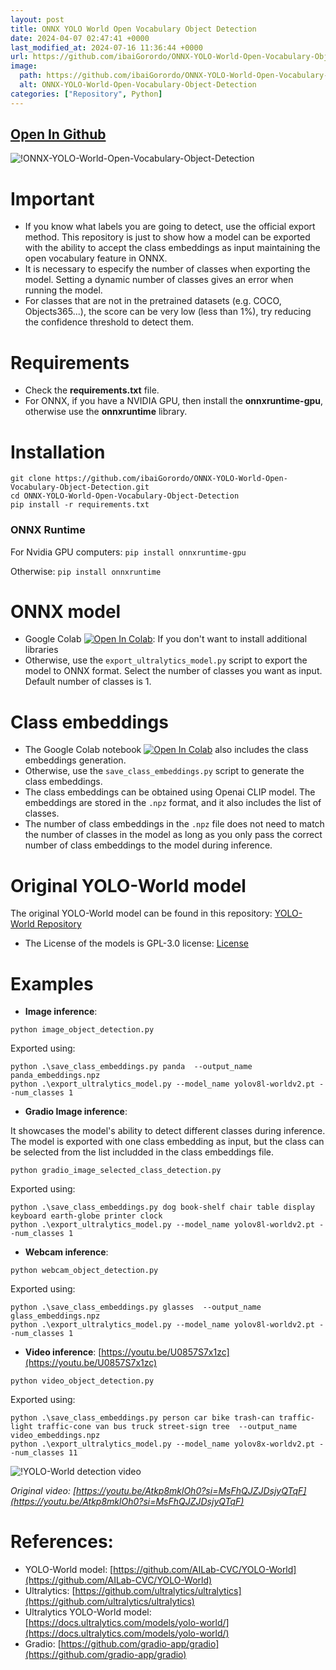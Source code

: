 ```yaml
---
layout: post
title: ONNX YOLO World Open Vocabulary Object Detection
date: 2024-04-07 02:47:41 +0000
last_modified_at: 2024-07-16 11:36:44 +0000
url: https://github.com/ibaiGorordo/ONNX-YOLO-World-Open-Vocabulary-Object-Detection
image:
  path: https://github.com/ibaiGorordo/ONNX-YOLO-World-Open-Vocabulary-Object-Detection/raw/main/doc/img/gradio_demo.gif
  alt: ONNX-YOLO-World-Open-Vocabulary-Object-Detection
categories: ["Repository", Python]
---
```


## [Open In Github](https://github.com/ibaiGorordo/ONNX-YOLO-World-Open-Vocabulary-Object-Detection)


![!ONNX-YOLO-World-Open-Vocabulary-Object-Detection](https://github.com/ibaiGorordo/ONNX-YOLO-World-Open-Vocabulary-Object-Detection/raw/main/doc/img/gradio_demo.gif)

# Important
- If you know what labels you are going to detect, use the official export method. This repository is just to show how a model can be exported with the ability to accept the class embeddings as input maintaining the open vocabulary feature in ONNX.
- It is necessary to especify the number of classes when exporting the model. Setting a dynamic number of classes gives an error when running the model.
- For classes that are not in the pretrained datasets (e.g. COCO, Objects365...), the score can be very low (less than 1%), try reducing the confidence threshold to detect them.

# Requirements

 * Check the **requirements.txt** file.
 * For ONNX, if you have a NVIDIA GPU, then install the **onnxruntime-gpu**, otherwise use the **onnxruntime** library.

# Installation
```shell
git clone https://github.com/ibaiGorordo/ONNX-YOLO-World-Open-Vocabulary-Object-Detection.git
cd ONNX-YOLO-World-Open-Vocabulary-Object-Detection
pip install -r requirements.txt
```
### ONNX Runtime
For Nvidia GPU computers:
`pip install onnxruntime-gpu`

Otherwise:
`pip install onnxruntime`

# ONNX model
- Google Colab [![Open In Colab](https://colab.research.google.com/assets/colab-badge.svg)](https://colab.research.google.com/drive/1lbVu_yA8GnWIbuU4STFvq0WS0p8bqTej?usp=sharing): If you don't want to install additional libraries
- Otherwise, use the `export_ultralytics_model.py` script to export the model to ONNX format. Select the number of classes you want as input. Default number of classes is 1.

# Class embeddings
- The Google Colab notebook [![Open In Colab](https://colab.research.google.com/assets/colab-badge.svg)](https://colab.research.google.com/drive/1lbVu_yA8GnWIbuU4STFvq0WS0p8bqTej?usp=sharing) also includes the class embeddings generation.
- Otherwise, use the `save_class_embeddings.py` script to generate the class embeddings. 
- The class embeddings can be obtained using Openai CLIP model. The embeddings are stored in the `.npz` format, and it also includes the list of classes.
- The number of class embeddings in the `.npz` file does not need to match the number of classes in the model as long as you only pass the correct number of class embeddings to the model during inference.

# Original YOLO-World model
The original YOLO-World model can be found in this repository: [YOLO-World Repository](https://github.com/AILab-CVC/YOLO-World)
- The License of the models is GPL-3.0 license: [License](https://github.com/AILab-CVC/YOLO-World/blob/master/LICENSE)

# Examples

 * **Image inference**:
 ```shell
 python image_object_detection.py
 ```

Exported using: 
 ```shell
python .\save_class_embeddings.py panda  --output_name panda_embeddings.npz
python .\export_ultralytics_model.py --model_name yolov8l-worldv2.pt --num_classes 1
 ```

 * **Gradio Image inference**:

It showcases the model's ability to detect different classes during inference. The model is exported with one class embedding as input, but the class can be selected from the list includded in the class embeddings file.
 ```shell
 python gradio_image_selected_class_detection.py
 ```

Exported using: 
 ```shell
python .\save_class_embeddings.py dog book-shelf chair table display keyboard earth-globe printer clock 
python .\export_ultralytics_model.py --model_name yolov8l-worldv2.pt --num_classes 1
 ```

 * **Webcam inference**:
 ```shell
 python webcam_object_detection.py
 ```

Exported using: 
 ```shell
python .\save_class_embeddings.py glasses  --output_name glass_embeddings.npz
python .\export_ultralytics_model.py --model_name yolov8l-worldv2.pt --num_classes 1
 ```

 * **Video inference**: [https://youtu.be/U0857S7x1zc](https://youtu.be/U0857S7x1zc)
 ```shell
 python video_object_detection.py
 ```

Exported using: 
 ```shell
python .\save_class_embeddings.py person car bike trash-can traffic-light traffic-cone van bus truck street-sign tree  --output_name video_embeddings.npz
python .\export_ultralytics_model.py --model_name yolov8x-worldv2.pt --num_classes 11
 ```

 ![!YOLO-World detection video](https://github.com/ibaiGorordo/ONNX-YOLO-World-Open-Vocabulary-Object-Detection/raw/main/doc/img/yoloworld_video.gif)

  *Original video: [https://youtu.be/Atkp8mklOh0?si=MsFhQJZJDsjyQTqF](https://youtu.be/Atkp8mklOh0?si=MsFhQJZJDsjyQTqF)*

# References:
* YOLO-World model: [https://github.com/AILab-CVC/YOLO-World](https://github.com/AILab-CVC/YOLO-World)
* Ultralytics: [https://github.com/ultralytics/ultralytics](https://github.com/ultralytics/ultralytics)
* Ultralytics YOLO-World model: [https://docs.ultralytics.com/models/yolo-world/](https://docs.ultralytics.com/models/yolo-world/)
* Gradio: [https://github.com/gradio-app/gradio](https://github.com/gradio-app/gradio)